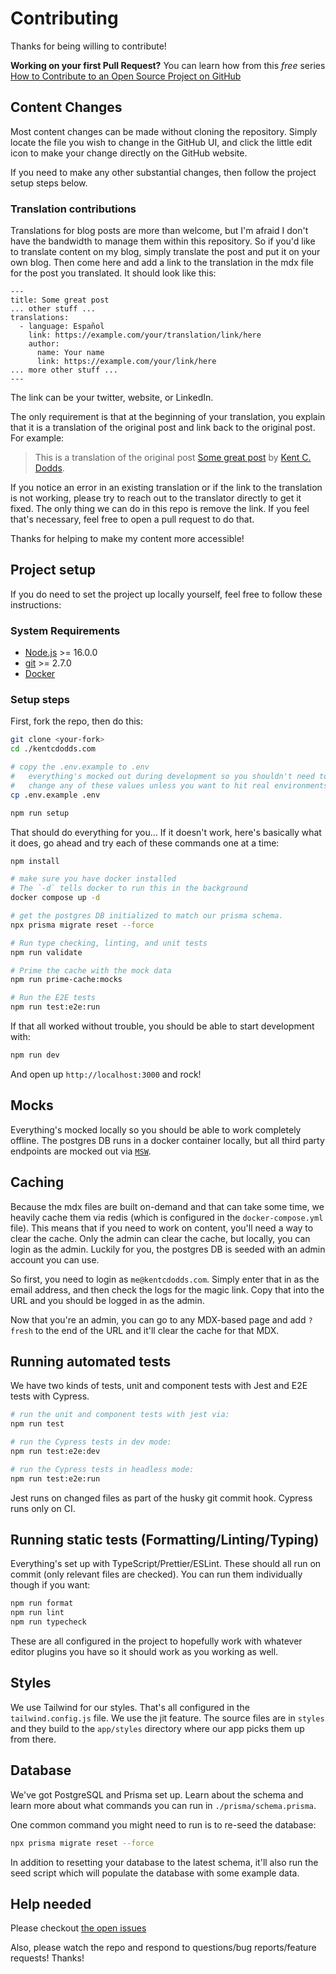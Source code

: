 # Contributing

Thanks for being willing to contribute!

**Working on your first Pull Request?** You can learn how from this _free_
series [How to Contribute to an Open Source Project on GitHub][egghead]

## Content Changes

Most content changes can be made without cloning the repository. Simply locate
the file you wish to change in the GitHub UI, and click the little edit icon to
make your change directly on the GitHub website.

If you need to make any other substantial changes, then follow the project setup
steps below.

### Translation contributions

Translations for blog posts are more than welcome, but I'm afraid I don't have
the bandwidth to manage them within this repository. So if you'd like to
translate content on my blog, simply translate the post and put it on your own
blog. Then come here and add a link to the translation in the mdx file for the
post you translated. It should look like this:

```mdx
---
title: Some great post
... other stuff ...
translations:
  - language: Español
    link: https://example.com/your/translation/link/here
    author:
      name: Your name
      link: https://example.com/your/link/here
... more other stuff ...
---
```

The link can be your twitter, website, or LinkedIn.

The only requirement is that at the beginning of your translation, you explain
that it is a translation of the original post and link back to the original
post. For example:

> This is a translation of the original post
> [Some great post](https://kentcdodds.com/blog/some-great-post) by
> [Kent C. Dodds](https://kentcdodds.com/).

If you notice an error in an existing translation or if the link to the
translation is not working, please try to reach out to the translator directly
to get it fixed. The only thing we can do in this repo is remove the link. If
you feel that's necessary, feel free to open a pull request to do that.

Thanks for helping to make my content more accessible!

## Project setup

If you do need to set the project up locally yourself, feel free to follow these
instructions:

### System Requirements

- [Node.js](https://nodejs.org/) >= 16.0.0
- [git](https://git-scm.com/) >= 2.7.0
- [Docker](https://www.docker.com/)

### Setup steps

First, fork the repo, then do this:

```sh
git clone <your-fork>
cd ./kentcdodds.com

# copy the .env.example to .env
#   everything's mocked out during development so you shouldn't need to
#   change any of these values unless you want to hit real environments.
cp .env.example .env

npm run setup
```

That should do everything for you... If it doesn't work, here's basically what
it does, go ahead and try each of these commands one at a time:

```sh
npm install

# make sure you have docker installed
# The `-d` tells docker to run this in the background
docker compose up -d

# get the postgres DB initialized to match our prisma schema.
npx prisma migrate reset --force

# Run type checking, linting, and unit tests
npm run validate

# Prime the cache with the mock data
npm run prime-cache:mocks

# Run the E2E tests
npm run test:e2e:run
```

If that all worked without trouble, you should be able to start development
with:

```sh
npm run dev
```

And open up `http://localhost:3000` and rock!

## Mocks

Everything's mocked locally so you should be able to work completely offline.
The postgres DB runs in a docker container locally, but all third party
endpoints are mocked out via [`MSW`](https://mswjs.io/).

## Caching

Because the mdx files are built on-demand and that can take some time, we heavily
cache them via redis (which is configured in the `docker-compose.yml` file).
This means that if you need to work on content, you'll need a way to clear the
cache. Only the admin can clear the cache, but locally, you can login as the
admin. Luckily for you, the postgres DB is seeded with an admin account you can
use.

So first, you need to login as `me@kentcdodds.com`. Simply enter that in as the
email address, and then check the logs for the magic link. Copy that into the
URL and you should be logged in as the admin.

Now that you're an admin, you can go to any MDX-based page and add `?fresh` to
the end of the URL and it'll clear the cache for that MDX.

## Running automated tests

We have two kinds of tests, unit and component tests with Jest and E2E tests
with Cypress.

```sh
# run the unit and component tests with jest via:
npm run test

# run the Cypress tests in dev mode:
npm run test:e2e:dev

# run the Cypress tests in headless mode:
npm run test:e2e:run
```

Jest runs on changed files as part of the husky git commit hook. Cypress runs
only on CI.

## Running static tests (Formatting/Linting/Typing)

Everything's set up with TypeScript/Prettier/ESLint. These should all run on
commit (only relevant files are checked). You can run them individually though
if you want:

```sh
npm run format
npm run lint
npm run typecheck
```

These are all configured in the project to hopefully work with whatever editor
plugins you have so it should work as you working as well.

## Styles

We use Tailwind for our styles. That's all configured in the
`tailwind.config.js` file. We use the jit feature. The source files are in
`styles` and they build to the `app/styles` directory where our app picks them
up from there.

## Database

We've got PostgreSQL and Prisma set up. Learn about the schema and learn more
about what commands you can run in `./prisma/schema.prisma`.

One common command you might need to run is to re-seed the database:

```sh
npx prisma migrate reset --force
```

In addition to resetting your database to the latest schema, it'll also run the
seed script which will populate the database with some example data.

## Help needed

Please checkout [the open issues][issues]

Also, please watch the repo and respond to questions/bug reports/feature
requests! Thanks!

<!-- prettier-ignore-start -->
[egghead]: https://egghead.io/courses/how-to-contribute-to-an-open-source-project-on-github
[issues]: https://github.com/kentcdodds/kentcdodds.com/issues
<!-- prettier-ignore-end -->
